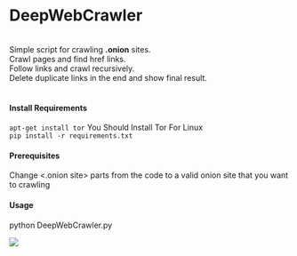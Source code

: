 # DeepWebCrawler

</br>Simple script  for crawling **.onion** sites.</br>
Crawl pages and find href links.</br>
Follow links and crawl recursively.</br>
Delete duplicate links in the end and show final result.</br></br>

#### Install Requirements
`apt-get install tor` You Should Install Tor For Linux 
</br>`pip install -r requirements.txt`

#### Prerequisites
Change <.onion site> parts from the code to a valid onion site that you want to crawling</br>

#### Usage
python DeepWebCrawler.py

![](https://i.ibb.co/LJ9WmQn/POC.png)
